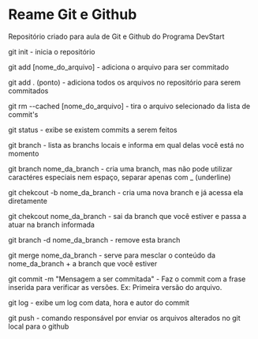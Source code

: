 
# Reame Git e Github

Repositório criado para aula de Git e Github do Programa DevStart

git init - inicia o repositório

git add [nome_do_arquivo] - adiciona o arquivo para ser commitado

git add . (ponto) - adiciona todos os arquivos no repositório para serem commitados

git rm --cached [nome_do_arquivo] - tira o arquivo selecionado da lista de commit's

git status - exibe se existem commits a serem feitos

git branch - lista as branchs locais e informa em qual delas você está no momento

git branch nome_da_branch - cria uma branch, mas não pode utilizar caractéres especiais nem espaço, separar apenas com _ (underline)

git chekcout -b nome_da_branch - cria uma nova branch e já acessa ela diretamente

git chekcout nome_da_branch - sai da branch que você estiver e passa a atuar na branch informada

git branch -d nome_da_branch - remove esta branch

git merge nome_da_branch - serve para mesclar o conteúdo da nome_da_branch + a branch que você estiver

git commit -m "Mensagem a ser commitada" - Faz o commit com a frase inserida para verificar as versões. Ex: Primeira versão do arquivo.

git log - exibe um log com data, hora e autor do commit

git push - comando responsável por enviar os arquivos alterados no git local para o github
